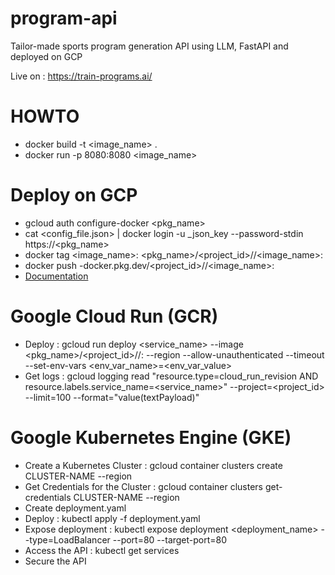 # program-api
Tailor-made sports program generation API using LLM, FastAPI and deployed on GCP

Live on : https://train-programs.ai/

# HOWTO
- docker build -t <image_name> .
- docker run -p 8080:8080 <image_name>

# Deploy on GCP 
- gcloud auth configure-docker <pkg_name>
- cat <config_file.json> | docker login -u _json_key --password-stdin https://<pkg_name>
- docker tag <image_name>:<tag> <pkg_name>/<project_id>/<repository>/<image_name>:<tag>
- docker push <region>-docker.pkg.dev/<project_id>/<repository>/<image_name>:<tag>
- [Documentation](https://cloud.google.com/artifact-registry/docs/docker/pushing-and-pulling?hl=fr)

# Google Cloud Run (GCR)
- Deploy : gcloud run deploy <service_name> --image <pkg_name>/<project_id>/<repository>/<image>:<tag> --region <region> --allow-unauthenticated --timeout <timeout> --set-env-vars <env_var_name>=<env_var_value>
- Get logs : gcloud logging read "resource.type=cloud_run_revision AND resource.labels.service_name=<service_name>" --project=<project_id> --limit=100 --format="value(textPayload)"

# Google Kubernetes Engine (GKE)
- Create a Kubernetes Cluster : gcloud container clusters create CLUSTER-NAME --region <region>
- Get Credentials for the Cluster : gcloud container clusters get-credentials CLUSTER-NAME --region <region>
- Create deployment.yaml
- Deploy : kubectl apply -f deployment.yaml
- Expose deployment : kubectl expose deployment <deployment_name> --type=LoadBalancer --port=80 --target-port=80
- Access the API : kubectl get services
- Secure the API
